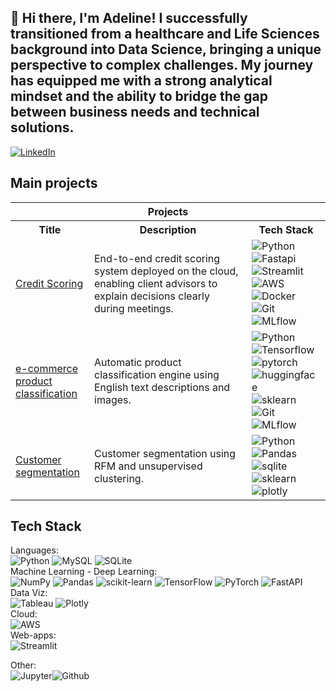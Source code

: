 ## 👋 Hi there, I'm Adeline! I successfully transitioned from a healthcare and Life Sciences background into Data Science, bringing a unique perspective to complex challenges. My journey has equipped me with a strong analytical mindset and the ability to bridge the gap between business needs and technical solutions.<br>

[![LinkedIn](https://img.shields.io/badge/LinkedIn-%230077B5.svg?logo=linkedin&logoColor=white)](https://www.linkedin.com/in/adelineleray/) <br>

## Main projects
<table style="width: 100%; table-layout: fixed;">
  <tr>
    <th colspan="3" style="width: 100%;">Projects</th>
  </tr>
  <tr>
    <th style="width: 25%;">Title</th>
    <th style="width: 50%;">Description</th>
    <th style="width: 25%;">Tech Stack</th>
  </tr>
  <tr>
    <td style="word-wrap: break-word;"><a href="https://github.com/AdelineLR/OC_DS_P7_Implementez_un_modele_de_scoring">Credit Scoring </a></td>
    <td style="word-wrap: break-word;">End-to-end credit scoring system deployed on the cloud, enabling client advisors to explain decisions clearly during meetings.</td>
    <td style="word-wrap: break-word;">
      <img src="https://img.shields.io/badge/python-3670A0?style=for-the-badge&logo=python&logoColor=ffdd54" alt="Python">
      <img src="https://img.shields.io/badge/fastapi-109989?style=for-the-badge&logo=FASTAPI&logoColor=white" alt="Fastapi">
      <img src="https://img.shields.io/badge/streamlit-FF4B4B.svg?style=for-the-badge&logo=Streamlit&logoColor=black" alt="Streamlit">
      <img src="https://img.shields.io/badge/Amazon_Web_Services-FF9900?style=for-the-badge&logo=amazonwebservices&logoColor=white" alt="AWS">
      <img src="https://img.shields.io/badge/GIT-E44C30?style=for-the-badge&logo=git&logoColor=white" alt="Docker">
      <img src="https://img.shields.io/badge/GIT-E44C30?style=for-the-badge&logo=git&logoColor=white" alt="Git">
      <img src="https://img.shields.io/badge/MLflow-0194E2.svg?style=for-the-badge&logo=MLflow&logoColor=white" alt="MLflow">
    </td>
  </tr>
  <tr>
    <td style="word-wrap: break-word;"><a href="https://github.com/AdelineLR/AdelineLR-OC_DS_P6-P8_Classification_biens_de_consommation">e-commerce product classification </a></td>
    <td style="word-wrap: break-word;">Automatic product classification engine using English text descriptions and images.</td>
    <td style="word-wrap: break-word;">
      <img src="https://img.shields.io/badge/python-3670A0?style=for-the-badge&logo=python&logoColor=ffdd54" alt="Python">
      <img src="https://img.shields.io/badge/TensorFlow-FF6F00?style=for-the-badge&logo=tensorflow&logoColor=white" alt="Tensorflow">
      <img src="https://img.shields.io/badge/PyTorch-EE4C2C.svg?style=for-the-badge&logo=PyTorch&logoColor=white" alt="pytorch">
      <img src="https://img.shields.io/badge/Hugging%20Face-FFD21E.svg?style=for-the-badge&logo=Hugging-Face&logoColor=black" alt="huggingface">
      <img src="https://img.shields.io/badge/scikitlearn-F7931E.svg?style=for-the-badge&logo=scikit-learn&logoColor=white" alt="sklearn">
      <img src="https://img.shields.io/badge/GIT-E44C30?style=for-the-badge&logo=git&logoColor=white" alt="Git">
      <img src="https://img.shields.io/badge/MLflow-0194E2.svg?style=for-the-badge&logo=MLflow&logoColor=white" alt="MLflow">
    </td>
  </tr>
  <tr>
    <td style="word-wrap: break-word;"><a href="https://github.com/AdelineLR/OC_DS_P5_Segmentation_clients_site_e-commerce">Customer segmentation </a></td>
    <td style="word-wrap: break-word;">Customer segmentation using RFM and unsupervised clustering.</td>
    <td style="word-wrap: break-word;">
      <img src="https://img.shields.io/badge/python-3670A0?style=for-the-badge&logo=python&logoColor=ffdd54" alt="Python"> 
      <img src="https://img.shields.io/badge/Pandas-2C2D72?style=for-the-badge&logo=pandas&logoColor=white" alt="Pandas">
      <img src="https://img.shields.io/badge/Sqlite-003B57?style=for-the-badge&logo=sqlite&logoColor=white" alt="sqlite">
      <img src="https://img.shields.io/badge/scikitlearn-F7931E.svg?style=for-the-badge&logo=scikit-learn&logoColor=white" alt="sklearn">
      <img src="https://img.shields.io/badge/Plotly-239120?style=for-the-badge&logo=plotly&logoColor=white" alt="plotly">
    </td>
  </tr>
  </table>


## Tech Stack
Languages:<br>
![Python](https://img.shields.io/badge/python-3670A0?style=for-the-badge&logo=python&logoColor=ffdd54) ![MySQL](https://img.shields.io/badge/MySQL-4479A1.svg?style=for-the-badge&logo=MySQL&logoColor=white) ![SQLite](https://img.shields.io/badge/SQLite-003B57.svg?style=for-the-badge&logo=SQLite&logoColor=white) <br>
Machine Learning - Deep Learning:<br>
![NumPy](https://img.shields.io/badge/numpy-%23013243.svg?style=for-the-badge&logo=numpy&logoColor=white) ![Pandas](https://img.shields.io/badge/pandas-%23150458.svg?style=for-the-badge&logo=pandas&logoColor=white) ![scikit-learn](https://img.shields.io/badge/scikit--learn-%23F7931E.svg?style=for-the-badge&logo=scikit-learn&logoColor=white) ![TensorFlow](https://img.shields.io/badge/TensorFlow-%23FF6F00.svg?style=for-the-badge&logo=TensorFlow&logoColor=white) ![PyTorch](https://img.shields.io/badge/PyTorch-%23EE4C2C.svg?style=for-the-badge&logo=PyTorch&logoColor=white) ![FastAPI](https://img.shields.io/badge/FastAPI-009688?style=for-the-badge&logo=fastapi&logoColor=black) <br>
Data Viz:<br>
![Tableau](https://img.shields.io/badge/Tableau-E97627?style=for-the-badge&logo=Tableau&logoColor=black) ![Plotly](https://img.shields.io/badge/Plotly-7A76FF.svg?style=for-the-badge&logo=Plotly&logoColor=white)<br>
Cloud:<br>
![AWS](https://img.shields.io/badge/AWS-232F3E.svg?style=for-the-badge&logo=amazonwebservices&logoColor=white) <br>
Web-apps:<br>
![Streamlit](https://img.shields.io/badge/streamlit-FF4B4B.svg?style=for-the-badge&logo=Streamlit&logoColor=black)<br>

Other:<br>
![Jupyter](https://img.shields.io/badge/jupyter-F37626.svg?style=for-the-badge&logo=jupyter&logoColor=white)![Github](https://img.shields.io/badge/GitHub-181717.svg?style=for-the-badge&logo=GitHub&logoColor=white) <br>

